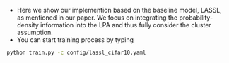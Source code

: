 - Here we show our implemention based on the baseline model, LASSL, as mentioned in our paper. We focus on integrating the probability-density information into the LPA and thus fully consider the cluster assumption. 
- You can start training process by typing
```sh
python train.py -c config/lassl_cifar10.yaml
```
